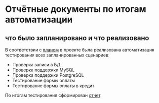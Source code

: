 # Отчётные документы по итогам автоматизации

## что было запланировано и что реализовано

В соответствии с [планом](https://github.com/KaterinaRekiyan/aqa-diplom/blob/main/Documentation/Plan.md) в проекте была реализована автоматизация тестирования всех запланированных сценариев:
* Проверка записи в БД
* Проверка поддержки MySQL
* Проверка поддержки PostgreSQL
* Тестирование формы оплаты
* Тестирование формы оплаты в кредит

По итогам тестирования сформирован [отчет](https://github.com/KaterinaRekiyan/aqa-diplom/blob/main/Documentation/Report.md).
